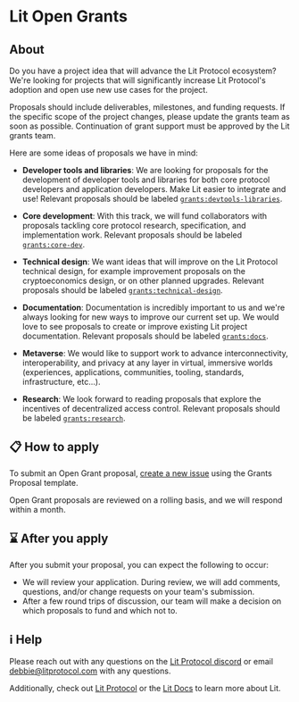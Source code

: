# Lit Open Grants
## About
Do you have a project idea that will advance the Lit Protocol ecosystem? We're looking for projects that will significantly increase Lit Protocol's adoption and open use new use cases for the project.

Proposals should include deliverables, milestones, and funding requests. If the specific scope of the project changes, please update the grants team as soon as possible. Continuation of grant support must be approved by the Lit grants team. 

Here are some ideas of proposals we have in mind: 

- **Developer tools and libraries**: We are looking for proposals for the development of developer tools and libraries for both core protocol developers and application developers. Make Lit easier to integrate and use! Relevant proposals should be labeled [`grants:devtools-libraries`](https://github.com/LIT-Protocol/LitGrants/labels/grants%3Adevtools-libraries).

- **Core development**: With this track, we will fund collaborators with proposals tackling core protocol research, specification, and implementation work. Relevant proposals should be labeled [`grants:core-dev`](https://github.com/LIT-Protocol/LitGrants/labels/grants%3Acore-dev).

- **Technical design**: We want ideas that will improve on the Lit Protocol technical design, for example improvement proposals on the cryptoeconomics design, or on other planned upgrades. Relevant proposals should be labeled [`grants:technical-design`](https://github.com/LIT-Protocol/LitGrants/labels/grants%3Atechnical-design).

- **Documentation**: Documentation is incredibly important to us and we're always looking for new ways to improve our current set up. We would love to see proposals to create or improve existing Lit project documentation. Relevant proposals should be labeled [`grants:docs`](https://github.com/LIT-Protocol/LitGrants/labels/grants%3Adocs).

- **Metaverse**: We would like to support work to advance interconnectivity, interoperability, and privacy at any layer in virtual, immersive worlds (experiences, applications, communities, tooling, standards, infrastructure, etc...).

- **Research**: We look forward to reading proposals that explore the incentives of decentralized access control. Relevant proposals should be labeled  [`grants:research`](https://github.com/LIT-Protocol/LitGrants/labels/grants%3Aresearch).


## 📋 How to apply
                                    
To submit an Open Grant proposal, [create a new issue](https://github.com/LIT-Protocol/LitGrants/issues/new?assignees=&labels=&template=open-grants-application.md&title=Open+Grant%3A+%3CYour+Title+Here%3E) using the Grants Proposal template.
                                                                                                                        
Open Grant proposals are reviewed on a rolling basis, and we will respond within a month.                                                          

## ⌛ After you apply

After you submit your proposal, you can expect the following to occur:

- We will review your application. During review, we will add comments, questions, and/or change requests on your team's submission.
- After a few round trips of discussion, our team will make a decision on which proposals to fund and which not to. <!--Accepted proposals will be merged into the appropriate directory.-->

## ℹ️ Help

Please reach out with any questions on the [Lit Protocol discord](https://litgateway.com/discord) or email debbie@litprotocol.com with any questions.

Additionally, check out [Lit Protocol](https://litprotocol.com/) or the [Lit Docs](https://developer.litprotocol.com) to learn more about Lit.
